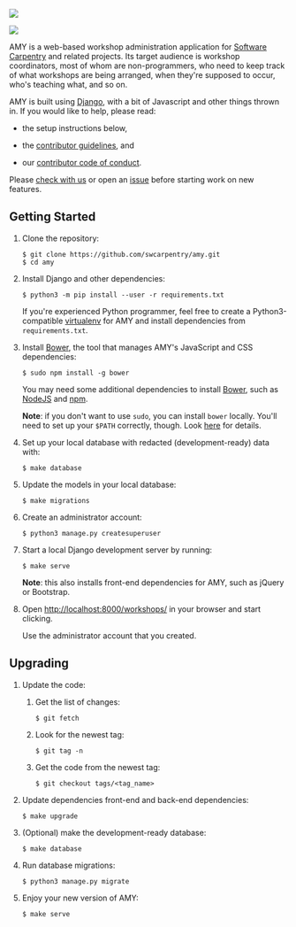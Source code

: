 ![](workshops/static/amy-logo.png)

![](https://travis-ci.org/swcarpentry/amy.svg?branch=master)

AMY is a web-based workshop administration application for [Software
Carpentry][swc] and related projects.  Its target audience is workshop
coordinators, most of whom are non-programmers, who need to keep track
of what workshops are being arranged, when they're supposed to occur,
who's teaching what, and so on.

AMY is built using [Django][django], with a bit of Javascript and
other things thrown in.  If you would like to help, please read:

*   the setup instructions below,

*   the [contributor guidelines](CONTRIBUTING.md), and

*   our [contributor code of conduct](CONDUCT.md).

Please [check with us][contact-address] or open an [issue][issues]
before starting work on new features.

## Getting Started

1.  Clone the repository:

    ~~~
    $ git clone https://github.com/swcarpentry/amy.git
    $ cd amy
    ~~~

2.  Install Django and other dependencies:

    ~~~
    $ python3 -m pip install --user -r requirements.txt
    ~~~

    If you're experienced Python programmer, feel free to create a
    Python3-compatible [virtualenv][virtualenv] for AMY and install
    dependencies from `requirements.txt`.

3.  Install [Bower][bower], the tool that manages AMY's JavaScript and CSS dependencies:

    ~~~
    $ sudo npm install -g bower
    ~~~

    You may need some additional dependencies to install [Bower][bower], such as [NodeJS][nodejs] and [npm][npm].

    **Note**: if you don't want to use `sudo`, you can install `bower`
    locally. You'll need to set up your `$PATH` correctly, though. Look
    [here][fixing-npm-permissions] for details.

4.  Set up your local database with redacted (development-ready) data with:

    ~~~
    $ make database
    ~~~
    
5.  Update the models in your local database:

    ~~~
    $ make migrations
    ~~~

6.  Create an administrator account:

    ~~~
    $ python3 manage.py createsuperuser
    ~~~

7.  Start a local Django development server by running:

    ~~~
    $ make serve
    ~~~

    **Note**:  this also installs front-end dependencies for AMY, such as jQuery or Bootstrap.

8.  Open <http://localhost:8000/workshops/> in your browser and start clicking.

    Use the administrator account that you created.

## Upgrading

1.  Update the code:

    1.  Get the list of changes:

        ~~~
        $ git fetch
        ~~~

    2.  Look for the newest tag:

        ~~~~
        $ git tag -n
        ~~~~

    3.  Get the code from the newest tag:

        ~~~~
        $ git checkout tags/<tag_name>
        ~~~~

2.  Update dependencies front-end and back-end dependencies:

    ~~~
    $ make upgrade
    ~~~

3.  (Optional) make the development-ready database:

    ~~~
    $ make database
    ~~~

3.  Run database migrations:

    ~~~~
    $ python3 manage.py migrate
    ~~~~

4.  Enjoy your new version of AMY:

    ~~~
    $ make serve
    ~~~

[bower]: http://bower.io/
[contact-address]: mailto:gvwilson@software-carpentry.org
[django]: https://www.djangoproject.com
[fixing-npm-permissions]: https://docs.npmjs.com/getting-started/fixing-npm-permissions#option-2-change-npm-s-default-directory-to-another-directory
[issues]: https://github.com/swcarpentry/amy/issues
[nodejs]: https://nodejs.org/
[npm]: https://www.npmjs.com/
[swc]: http://software-carpentry.org
[virtualenv]: https://virtualenv.pypa.io/en/latest/userguide.html
